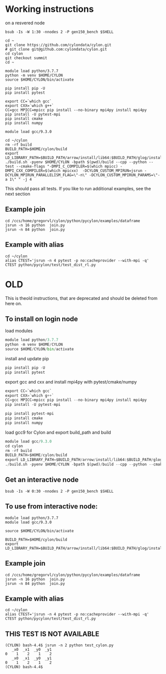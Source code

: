 # Working instructions

on a resvered node

```shell
bsub -Is -W 1:30 -nnodes 2 -P gen150_bench $SHELL
```

```shell
cd ~
git clone https://github.com/cylondata/cylon.git
# git clone git@github.com:cylondata/cylon.git
cd cylon
git checkout summit
cd ~

module load python/3.7.7    
python -m venv $HOME/CYLON
source $HOME/CYLON/bin/activate

pip install pip -U
pip install pytest

export CC=`which gcc`
export CXX=`which g++`
CC=gcc MPICC=mpicc pip install --no-binary mpi4py install mpi4py
pip install -U pytest-mpi
pip install cmake
pip install numpy

module load gcc/9.3.0

cd ~/cylon
rm -rf build
BUILD_PATH=$HOME/cylon/build
export LD_LIBRARY_PATH=$BUILD_PATH/arrow/install/lib64:$BUILD_PATH/glog/install/lib64:$BUILD_PATH/lib64:$BUILD_PATH/lib:$LD_LIBRARY_PATH
./build.sh -pyenv $HOME/CYLON -bpath $(pwd)/build --cpp --python --test --cmake-flags "-DMPI_C_COMPILER=$(which mpicc) -DMPI_CXX_COMPILER=$(which mpicxx)  -DCYLON_CUSTOM_MPIRUN=jsrun -DCYLON_MPIRUN_PARALLELISM_FLAG=\"-n\" -DCYLON_CUSTOM_MPIRUN_PARAMS=\"-a 1\" " -j 4
```

This should pass all tests. If you like to run additional examples, see the next section

## Example join 

```shell
cd /ccs/home/gregorvl/cylon/python/pycylon/examples/dataframe
jsrun -n 16 python  join.py
jsrun -n 84 python  join.py
```

## Example with alias

```shell
cd ~/cylon
alias CTEST='jsrun -n 4 pytest -p no:cacheprovider --with-mpi -q'
CTEST python/pycylon/test/test_dist_rl.py  

```

# OLD

This is theold instructions, that are deprecated and should be deleted from here on.

## To install on login node

load modules

```python
module load python/3.7.7    
python -m venv $HOME/CYLON
source $HOME/CYLON/bin/activate
```
install and update pip
```python
pip install pip -U
pip install pytest
```

export gcc and cxx and install mpi4py with pytest/cmake/numpy
```python
export CC=`which gcc`
export CXX=`which g++`
CC=gcc MPICC=mpicc pip install --no-binary mpi4py install mpi4py
pip install -U pytest-mpi

pip install pytest-mpi
pip install cmake
pip install numpy
```

load gcc9 for Cylon and export build_path and build
```python
module load gcc/9.3.0
cd cylon
rm -rf build
BUILD_PATH=$HOME/cylon/build
export LD_LIBRARY_PATH=$BUILD_PATH/arrow/install/lib64:$BUILD_PATH/glog/install/lib64:$BUILD_PATH/lib64:$LD_LIBRARY_PATH
./build.sh -pyenv $HOME/CYLON -bpath $(pwd)/build --cpp --python --cmake-flags "-DMPI_C_COMPILER=$(which mpicc) -DMPI_CXX_COMPILER=$(which mpicxx)  -DCYLON_CUSTOM_MPIRUN=jsrun -DCYLON_MPIRUN_PARALLELISM_FLAG=\"-n\" -DCYLON_CUSTOM_MPIRUN_PARAMS=\"-a 1\" " -j 4
```

## Get an interactive node

```shell
bsub -Is -W 0:30 -nnodes 2 -P gen150_bench $SHELL
```

## To use from interactive node:

```shell
module load python/3.7.7   
module load gcc/9.3.0
```

```shell
source $HOME/CYLON/bin/activate
```

```shell
BUILD_PATH=$HOME/cylon/build
export LD_LIBRARY_PATH=$BUILD_PATH/arrow/install/lib64:$BUILD_PATH/glog/install/lib64:$BUILD_PATH/lib64:$BUILD_PATH/lib:$LD_LIBRARY_PATH
```

## Example join 

```shell
cd /ccs/home/gregorvl/cylon/python/pycylon/examples/dataframe
jsrun -n 16 python  join.py
jsrun -n 84 python  join.py
```

## Example with alias

```shell
cd ~/cylon
alias CTEST='jsrun -n 4 pytest -p no:cacheprovider --with-mpi -q'
CTEST python/pycylon/test/test_dist_rl.py  

```

## THIS TEST IS NOT AVAILABLE


```shell
(CYLON) bash-4.4$ jsrun -n 2 python test_cylon.py
   _x0  _x1  _y0  _y1
0    1    2    1    2
   _x0  _x1  _y0  _y1
0    1    2    1    2
(CYLON) bash-4.4$
